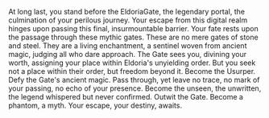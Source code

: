 At long last, you stand before the EldoriaGate, the legendary portal, the culmination of your perilous journey. Your escape from this digital realm hinges upon passing this final, insurmountable barrier. Your fate rests upon the passage through these mythic gates. These are no mere gates of stone and steel. They are a living enchantment, a sentinel woven from ancient magic, judging all who dare approach. The Gate sees you, divining your worth, assigning your place within Eldoria's unyielding order. But you seek not a place within their order, but freedom beyond it. Become the Usurper. Defy the Gate's ancient magic. Pass through, yet leave no trace, no mark of your passing, no echo of your presence. Become the unseen, the unwritten, the legend whispered but never confirmed. Outwit the Gate. Become a phantom, a myth. Your escape, your destiny, awaits.
